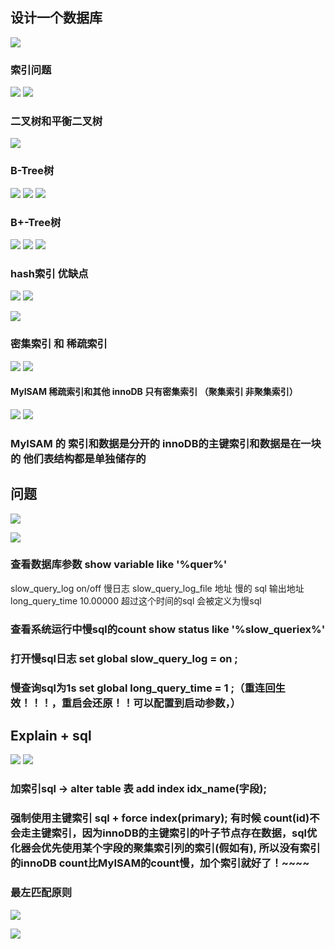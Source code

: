 ## 设计一个数据库

![](https://user-gold-cdn.xitu.io/2019/7/2/16bb2cb596c2bca5?w=1311&h=618&f=png&s=175009)

### 索引问题

![](https://user-gold-cdn.xitu.io/2019/7/2/16bb2ccda75c2923?w=1300&h=366&f=png&s=97955)
![](https://user-gold-cdn.xitu.io/2019/7/2/16bb2cfcf5528fde?w=1043&h=531&f=png&s=160582)
### 二叉树和平衡二叉树

![](https://user-gold-cdn.xitu.io/2019/7/2/16bb2d50bc5371f0?w=1501&h=785&f=png&s=210649)

### B-Tree树

![](https://user-gold-cdn.xitu.io/2019/7/2/16bb2d6485f8a54b?w=1336&h=707&f=png&s=555591)
![](https://user-gold-cdn.xitu.io/2019/7/2/16bb2d81275d85ca?w=1330&h=508&f=png&s=153045)
![](https://user-gold-cdn.xitu.io/2019/7/2/16bb2da8117463d3?w=1230&h=325&f=png&s=341514)

### B+-Tree树


![](https://user-gold-cdn.xitu.io/2019/7/2/16bb2dfa8d222eca?w=1359&h=608&f=png&s=261244)
![](https://user-gold-cdn.xitu.io/2019/7/2/16bb2dd178c21a2b?w=1307&h=704&f=png&s=674519)
![](https://user-gold-cdn.xitu.io/2019/7/2/16bb2e1a149b44e2?w=1099&h=549&f=png&s=155205)

### hash索引 优缺点

![](https://user-gold-cdn.xitu.io/2019/7/2/16bb2e2de48e4966?w=1026&h=795&f=png&s=576091)
![](https://user-gold-cdn.xitu.io/2019/7/2/16bb2e4581a07d51?w=1374&h=619&f=png&s=192525)

![](https://user-gold-cdn.xitu.io/2019/7/2/16bb2e671c1b62c2?w=924&h=754&f=png&s=257266)

### 密集索引 和 稀疏索引
![](https://user-gold-cdn.xitu.io/2019/7/2/16bb2e77494de601?w=1188&h=331&f=png&s=126479)
![](https://user-gold-cdn.xitu.io/2019/7/2/16bb2e8563061c23?w=1466&h=594&f=png&s=240795)

####  MyISAM  稀疏索引和其他   innoDB 只有密集索引 （聚集索引 非聚集索引）

![](https://user-gold-cdn.xitu.io/2019/7/2/16bb2eb0f80bcc13?w=1379&h=504&f=png&s=213769)
![](https://user-gold-cdn.xitu.io/2019/7/2/16bb2ec6e2bf687a?w=1303&h=634&f=png&s=370089)

### MyISAM 的 索引和数据是分开的    innoDB的主键索引和数据是在一块的  他们表结构都是单独储存的
## 问题

![](https://user-gold-cdn.xitu.io/2019/7/2/16bb2f2349ea4577?w=1228&h=414&f=png&s=125626)


![](https://user-gold-cdn.xitu.io/2019/7/2/16bb2f324521c678?w=1257&h=576&f=png&s=212029)

### 查看数据库参数  show variable like '%quer%'
slow_query_log    on/off 慢日志
slow_query_log_file 地址 慢的 sql 输出地址
long_query_time  10.00000 超过这个时间的sql 会被定义为慢sql
### 查看系统运行中慢sql的count  show status like '%slow_queriex%'
### 打开慢sql日志 set global slow_query_log = on ; 
### 慢查询sql为1s set global long_query_time = 1 ;（重连回生效！！！，重启会还原！！可以配置到启动参数，）


## Explain + sql 
![](https://user-gold-cdn.xitu.io/2019/7/2/16bb2fe3b6eb10e4?w=1429&h=495&f=png&s=291192)
![](https://user-gold-cdn.xitu.io/2019/7/2/16bb2fe9ca0bef18?w=1389&h=532&f=png&s=355578)

### 加索引sql ->   alter table 表 add index idx_name(字段);

### 强制使用主键索引 sql + force index(primary); 有时候 count(id)不会走主键索引，因为innoDB的主键索引的叶子节点存在数据，sql优化器会优先使用某个字段的聚集索引列的索引(假如有), 所以没有索引的innoDB count比MyISAM的count慢，加个索引就好了！~~~~

### 最左匹配原则

![](https://user-gold-cdn.xitu.io/2019/7/2/16bb30db217a09cd?w=1305&h=205&f=png&s=320186)

![](https://user-gold-cdn.xitu.io/2019/7/2/16bb311a963a39c6?w=1356&h=565&f=png&s=247699)
